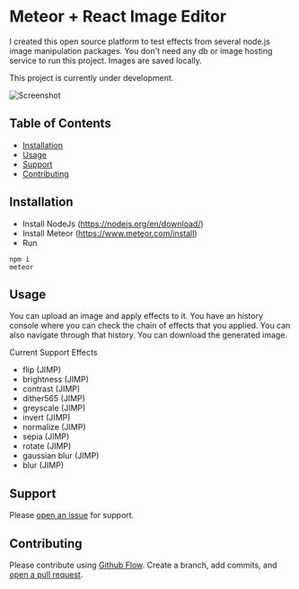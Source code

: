 # Meteor + React Image Editor

I created this open source platform to test effects from several node.js image manipulation packages.
You don't need any db or image hosting service to run this project. Images are saved locally.

This project is currently under development.

![Screenshot](https://imgur.com/I5xSt6z)


## Table of Contents

- [Installation](#installation)
- [Usage](#usage)
- [Support](#support)
- [Contributing](#contributing)

## Installation

- Install NodeJs (https://nodejs.org/en/download/)
- Install Meteor (https://www.meteor.com/install)
- Run
```
npm i
meteor
```

## Usage

You can upload an image and apply effects to it.
You have an history console where you can check the chain of effects that you applied. You can also navigate through that history.
You can download the generated image.

Current Support Effects
- flip (JIMP)
- brightness (JIMP)
- contrast (JIMP)
- dither565 (JIMP)
- greyscale (JIMP)
- invert (JIMP)
- normalize (JIMP)
- sepia (JIMP)
- rotate  (JIMP)
- gaussian blur (JIMP)
- blur (JIMP)




## Support

Please [open an issue](https://github.com/MMrj9/meteor-react-image-editor/issues/new) for support.

## Contributing

Please contribute using [Github Flow](https://guides.github.com/introduction/flow/). Create a branch, add commits, and [open a pull request](https://github.com/MMrj9/meteor-react-image-editor/compare/).
